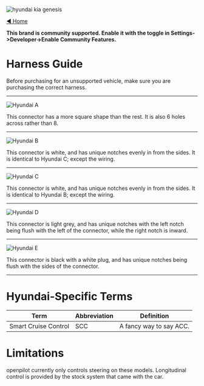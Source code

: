 ![hyundai kia genesis](https://user-images.githubusercontent.com/37757984/82103626-983d4800-96c8-11ea-8062-e771da985755.jpeg)

[◄ Home](https://github.com/commaai/openpilot/wiki)

**This brand is community supported. Enable it with the toggle in Settings->Developer->Enable Community Features.**



# Harness Guide

Before purchasing for an unsupported vehicle, make sure you are purchasing the correct harness.

---
![Hyundai A](https://user-images.githubusercontent.com/37757984/82007923-4d67f580-9620-11ea-8e5f-8167e2051f02.png)

This connector has a more square shape than the rest. It is also 6 holes across rather than 8.

---
![Hyundai B](https://user-images.githubusercontent.com/37757984/82008019-7daf9400-9620-11ea-8067-e5bd784b5a00.png)

This connector is white, and has unique notches evenly in from the sides. It is identical to Hyundai C; except the wiring.

---
![Hyundai C](https://user-images.githubusercontent.com/37757984/82008212-eb5bc000-9620-11ea-8d03-fdf21ed5149e.png)

This connector is white, and has unique notches evenly in from the sides. It is identical to Hyundai B; except the wiring.

---
![Hyundai D](https://user-images.githubusercontent.com/37757984/82008225-f151a100-9620-11ea-9efe-4093365392a7.png)

This connector is light grey, and has unique notches with the left notch being flush with the left of the connector, while the right notch is inward.

---
![Hyundai E](https://user-images.githubusercontent.com/37757984/82008239-f7e01880-9620-11ea-9078-aafbeec1879f.png)

This connector is black with a white plug, and has unique notches being flush with the sides of the connector.

---

# Hyundai-Specific Terms
Term | Abbreviation | Definition
--- | --- | ---
Smart Cruise Control | SCC | A fancy way to say ACC.

# Limitations

openpilot currently only controls steering on these models. Longitudinal control is provided by the stock system that came with the car.